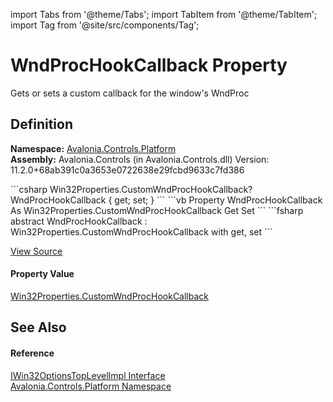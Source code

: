 import Tabs from '@theme/Tabs'; 
import TabItem from '@theme/TabItem'; 
import Tag from '@site/src/components/Tag'; 

# WndProcHookCallback Property


Gets or sets a custom callback for the window's WndProc



## Definition
**Namespace:** <a href="N_Avalonia_Controls_Platform">Avalonia.Controls.Platform</a>  
**Assembly:** Avalonia.Controls (in Avalonia.Controls.dll) Version: 11.2.0+68ab391c0a3653e0722638e29fcbd9633c7fd386

<Tabs groupId="api-code-preview">
<TabItem value="csharp" label="C#">
```csharp
Win32Properties.CustomWndProcHookCallback? WndProcHookCallback { get; set; }
```
</TabItem>
<TabItem value="vb" label="VB">
```vb
Property WndProcHookCallback As Win32Properties.CustomWndProcHookCallback
	Get
	Set
```
</TabItem>
<TabItem value="fsharp" label="F#">
```fsharp
abstract WndProcHookCallback : Win32Properties.CustomWndProcHookCallback with get, set
```
</TabItem>
</Tabs>



<a href="https://github.com/AvaloniaUI/Avalonia/tree/master/srcAvalonia.Controls/Platform/IWin32OptionsTopLevelImpl.cs" title="View the source code">View Source</a>



#### Property Value
<a href="T_Avalonia_Controls_Win32Properties_CustomWndProcHookCallback">Win32Properties.CustomWndProcHookCallback</a>

## See Also


#### Reference
<a href="T_Avalonia_Controls_Platform_IWin32OptionsTopLevelImpl">IWin32OptionsTopLevelImpl Interface</a>  
<a href="N_Avalonia_Controls_Platform">Avalonia.Controls.Platform Namespace</a>  
